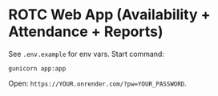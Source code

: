 # ROTC Web App (Availability + Attendance + Reports)

See `.env.example` for env vars. Start command:
```
gunicorn app:app
```
Open: `https://YOUR.onrender.com/?pw=YOUR_PASSWORD`.
